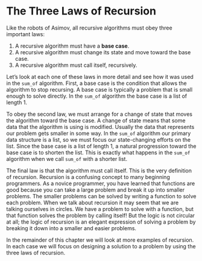 The Three Laws of Recursion
===========================

Like the robots of Asimov, all recursive algorithms must obey three
important laws:

1.  A recursive algorithm must have a **base case**.
2.  A recursive algorithm must change its state and move toward the
    base case.
3.  A recursive algorithm must call itself, recursively.

Let’s look at each one of these laws in more detail and see how it was
used in the `sum_of` algorithm. First, a base case is the condition
that allows the algorithm to stop recursing. A base case is typically a
problem that is small enough to solve directly. In the `sum_of`
algorithm the base case is a list of length 1.

To obey the second law, we must arrange for a change of state that moves
the algorithm toward the base case. A change of state means that some
data that the algorithm is using is modified. Usually the data that
represents our problem gets smaller in some way. In the `sum_of`
algorithm our primary data structure is a list, so we must focus our
state-changing efforts on the list. Since the base case is a list of
length 1, a natural progression toward the base case is to shorten the
list. This is exactly what happens in the `sum_of` algorithm when we call `sum_of` with a shorter
list.

The final law is that the algorithm must call itself. This is the very
definition of recursion. Recursion is a confusing concept to many
beginning programmers. As a novice programmer, you have learned that
functions are good because you can take a large problem and break it up
into smaller problems. The smaller problems can be solved by writing a
function to solve each problem. When we talk about recursion it may seem
that we are talking ourselves in circles. We have a problem to solve
with a function, but that function solves the problem by calling itself!
But the logic is not circular at all; the logic of recursion is an
elegant expression of solving a problem by breaking it down into a
smaller and easier problems.

In the remainder of this chapter we will look at more examples of
recursion. In each case we will focus on designing a solution to a
problem by using the three laws of recursion.
